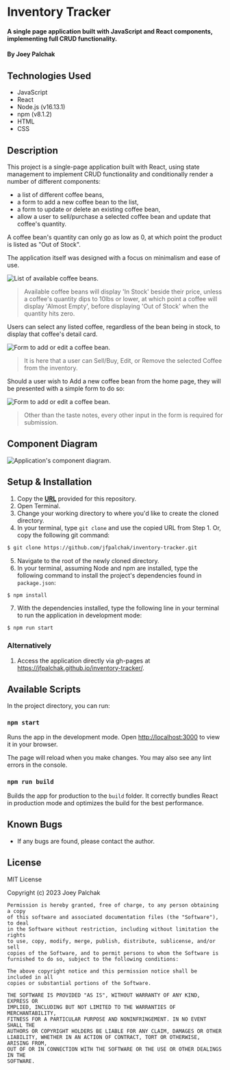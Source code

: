 # <coffee /> Inventory Tracker

#### A single page application built with JavaScript and React components, implementing full CRUD functionality.

#### By Joey Palchak

## Technologies Used

- JavaScript
- React
- Node.js (v16.13.1)
- npm (v8.1.2)
- HTML
- CSS

## Description

This project is a single-page application built with React, using state management to implement CRUD functionality and conditionally render a number of different components: 
* a list of different coffee beans, 
* a form to add a new coffee bean to the list, 
* a form to update or delete an existing coffee bean, 
* allow a user to sell/purchase a selected coffee bean and update that coffee's quantity.

A coffee bean's quantity can only go as low as 0, at which point the product is listed as "Out of Stock".

The application itself was designed with a focus on minimalism and ease of use.

<img src="https://github.com/jfpalchak/inventory-tracker/blob/main/src/img/bean-list.png" alt="List of available coffee beans." />

> Available coffee beans will display 'In Stock' beside their price, unless a coffee's quantity dips to 10lbs or lower, at which point a coffee will display 'Almost Empty', before displaying 'Out of Stock' when the quantity hits zero.

Users can select any listed coffee, regardless of the bean being in stock, to display that coffee's detail card. 

<img src="https://github.com/jfpalchak/inventory-tracker/blob/main/src/img/bean-detail-v2.png" alt="Form to add or edit a coffee bean." />

> It is here that a user can Sell/Buy, Edit, or Remove the selected Coffee from the inventory. 

Should a user wish to Add a new coffee bean from the home page, they will be presented with a simple form to do so:

<img src="https://github.com/jfpalchak/inventory-tracker/blob/main/src/img/bean-form-v2.png" alt="Form to add or edit a coffee bean." />

> Other than the taste notes, every other input in the form is required for submission. 


## Component Diagram

<img src="https://github.com/jfpalchak/inventory-tracker/blob/main/src/img/inventory-diagram.drawio.png" alt="Application's component diagram." />


## Setup & Installation

1. Copy the **[URL](https://github.com/jfpalchak/inventory-tracker.git)** provided for this repository.
2. Open Terminal.
3. Change your working directory to where you'd like to create the cloned directory.
4. In your terminal, type `git clone` and use the copied URL from Step 1. Or, copy the following git command:
   
```bash
$ git clone https://github.com/jfpalchak/inventory-tracker.git
```

5. Navigate to the root of the newly cloned directory.
6. In your terminal, assuming Node and npm are installed, type the following command to install the project's dependencies found in `package.json`:
   
```bash
$ npm install
```

7. With the dependencies installed, type the following line in your terminal to run the application in development mode:
   
```bash
$ npm run start
```
### Alternatively

1. Access the application directly via gh-pages at https://jfpalchak.github.io/inventory-tracker/.


## Available Scripts

In the project directory, you can run:

### `npm start`

Runs the app in the development mode.
Open [http://localhost:3000](http://localhost:3000) to view it in your browser.

The page will reload when you make changes.
You may also see any lint errors in the console.

### `npm run build`

Builds the app for production to the `build` folder.
It correctly bundles React in production mode and optimizes the build for the best performance.

## Known Bugs

* If any bugs are found, please contact the author.

## License

MIT License

Copyright (c) 2023 Joey Palchak

```
Permission is hereby granted, free of charge, to any person obtaining a copy
of this software and associated documentation files (the "Software"), to deal
in the Software without restriction, including without limitation the rights
to use, copy, modify, merge, publish, distribute, sublicense, and/or sell
copies of the Software, and to permit persons to whom the Software is
furnished to do so, subject to the following conditions:

The above copyright notice and this permission notice shall be included in all
copies or substantial portions of the Software.

THE SOFTWARE IS PROVIDED "AS IS", WITHOUT WARRANTY OF ANY KIND, EXPRESS OR
IMPLIED, INCLUDING BUT NOT LIMITED TO THE WARRANTIES OF MERCHANTABILITY,
FITNESS FOR A PARTICULAR PURPOSE AND NONINFRINGEMENT. IN NO EVENT SHALL THE
AUTHORS OR COPYRIGHT HOLDERS BE LIABLE FOR ANY CLAIM, DAMAGES OR OTHER
LIABILITY, WHETHER IN AN ACTION OF CONTRACT, TORT OR OTHERWISE, ARISING FROM,
OUT OF OR IN CONNECTION WITH THE SOFTWARE OR THE USE OR OTHER DEALINGS IN THE
SOFTWARE.
```
